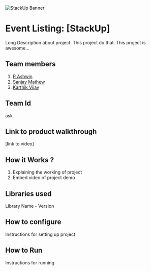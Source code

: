 ![StackUp Banner]([https://tinkerhub.frappe.cloud/files/stackup%20banner.jpeg])
# Event Listing: [StackUp]
Long Description about project. This project do that. This project is awesome...
## Team members
1. [R Ashwin](https://github.com/ashwin417)
2. [Sanjay Mathew](https://github.com/M3BIONIX)
3. [Karthik Vijay](https://github.com/karthikvijay5227)
## Team Id
ask
## Link to product walkthrough
[link to video]
## How it Works ?
1. Explaining the working of project
2. Embed video of project demo
## Libraries used
Library Name - Version
## How to configure
Instructions for setting up project
## How to Run
Instructions for running
